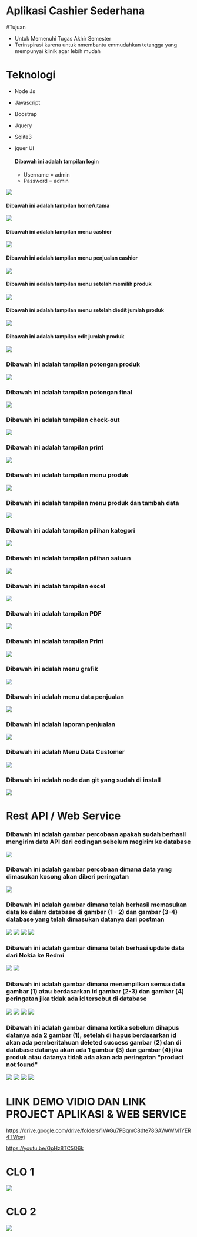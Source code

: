 # Aplikasi Cashier Sederhana

#Tujuan

- Untuk Memenuhi Tugas Akhir Semester
- Terinspirasi karena untuk nmembantu emmudahkan tetangga yang mempunyai klinik agar lebih mudah

# Teknologi

- Node Js
- Javascript
- Boostrap
- Jquery
- Sqlite3
- jquer UI

  #### Dibawah ini adalah tampilan login 
  - Username = admin
  - Password = admin

<img src="./cashier/login.png">

 #### Dibawah ini adalah tampilan home/utama
<img src="./cashier/home.png">
 
 #### Dibawah ini adalah tampilan menu cashier
<img src="./cashier/menu cashier.png">
 
 #### Dibawah ini adalah tampilan menu penjualan cashier
<img src="./cashier/menu penjualan.png">

 #### Dibawah ini adalah tampilan menu setelah memilih produk 
<img src="./cashier/menu setelah ada produk.png">

 #### Dibawah ini adalah tampilan menu setelah diedit jumlah produk

 <img src="./cashier/menu setelah ada diedit jumlah.png">

 #### Dibawah ini adalah tampilan edit jumlah produk

 <img src="./cashier/edit-jumlah.png">

 ### Dibawah ini adalah tampilan potongan produk

 <img src="./cashier/potongan-produk.png">

  ### Dibawah ini adalah tampilan potongan final

 <img src="./cashier/potongan-final.png">

  ### Dibawah ini adalah tampilan check-out

 <img src="./cashier/check-out.png">

### Dibawah ini adalah tampilan print

 <img src="./cashier/print.png">



 ### Dibawah ini adalah tampilan menu produk

 <img src="./produk/tampilan home.png">

 ### Dibawah ini adalah tampilan menu produk dan tambah data

 <img src="./produk/tambah data.png">

  ### Dibawah ini adalah tampilan pilihan kategori

 <img src="./produk/kategori.png">

   ### Dibawah ini adalah tampilan pilihan satuan

 <img src="./produk/satuan.png">


  ### Dibawah ini adalah tampilan excel

 <img src="./produk/excel.png">

 ### Dibawah ini adalah tampilan PDF

 <img src="./produk/pdf.png">


### Dibawah ini adalah tampilan Print

 <img src="./produk/print.png">

 ### Dibawah ini adalah menu grafik

 <img src="grafik.png">

### Dibawah ini adalah menu data penjualan

<img src="data penjualan.png">

### Dibawah ini adalah laporan penjualan

<img src="laporan penjualan.png">

### Dibawah ini adalah Menu Data Customer

<img src="buyer.png">

### Dibawah ini adalah node dan git yang sudah di install

<img src="node.png">


# Rest API / Web Service





### Dibawah ini adalah  gambar percobaan apakah sudah berhasil mengirim data API dari codingan sebelum megirim ke database

<img src="1.png">

### Dibawah ini adalah  gambar percobaan dimana data yang dimasukan kosong akan diberi peringatan
<img src="Post .png">

### Dibawah ini adalah  gambar dimana telah berhasil memasukan data ke dalam database di gambar (1 - 2) dan gambar (3-4) database yang telah dimasukan datanya dari postman

<img src="berhasil ambil data.png">
<img src="tambah data.png">
<img src="db post.png">
<img src="db post 2.png">

### Dibawah ini adalah  gambar dimana telah berhasi update data dari Nokia ke Redmi
<img src="put.png">
<img src="db put.png">

### Dibawah ini adalah  gambar dimana menampilkan semua data gambar (1) atau  berdasarkan id gambar (2-3) dan gambar (4) peringatan jika tidak ada id tersebut di database
<img src="get all.png">
<img src="get by id.png">
<img src=" id.png">
<img src=" null id.png">

### Dibawah ini adalah  gambar dimana ketika sebelum dihapus datanya ada 2 gambar (1), setelah di hapus berdasarkan id akan ada pemberitahuan deleted success gambar (2) dan di database  datanya akan ada 1 gambar (3) dan gambar (4) jika produk atau datanya tidak ada akan ada peringatan "product not found"
<img src="sebelum delete.png">
<img src="deleted succes.png">
<img src="db put.png">
<img src="delete null.png">

# LINK DEMO VIDIO DAN LINK PROJECT APLIKASI & WEB SERVICE

https://drive.google.com/drive/folders/1VAGu7PBqmC8dte78GAWAWM1YER4TWoyj

https://youtu.be/GpHz8TC5Q6k


# CLO 1

<img src="2.jpeg">

# CLO 2

<img src="1 .jpeg">





